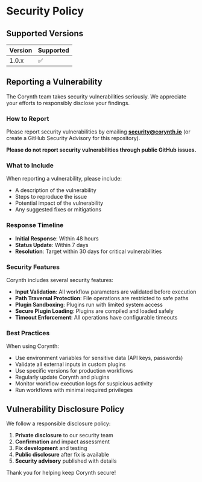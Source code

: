 # Security Policy

## Supported Versions

| Version | Supported          |
| ------- | ------------------ |
| 1.0.x   | :white_check_mark: |

## Reporting a Vulnerability

The Corynth team takes security vulnerabilities seriously. We appreciate your efforts to responsibly disclose your findings.

### How to Report

Please report security vulnerabilities by emailing **security@corynth.io** (or create a GitHub Security Advisory for this repository).

**Please do not report security vulnerabilities through public GitHub issues.**

### What to Include

When reporting a vulnerability, please include:

- A description of the vulnerability
- Steps to reproduce the issue
- Potential impact of the vulnerability
- Any suggested fixes or mitigations

### Response Timeline

- **Initial Response**: Within 48 hours
- **Status Update**: Within 7 days
- **Resolution**: Target within 30 days for critical vulnerabilities

### Security Features

Corynth includes several security features:

- **Input Validation**: All workflow parameters are validated before execution
- **Path Traversal Protection**: File operations are restricted to safe paths
- **Plugin Sandboxing**: Plugins run with limited system access
- **Secure Plugin Loading**: Plugins are compiled and loaded safely
- **Timeout Enforcement**: All operations have configurable timeouts

### Best Practices

When using Corynth:

- Use environment variables for sensitive data (API keys, passwords)
- Validate all external inputs in custom plugins
- Use specific versions for production workflows
- Regularly update Corynth and plugins
- Monitor workflow execution logs for suspicious activity
- Run workflows with minimal required privileges

## Vulnerability Disclosure Policy

We follow a responsible disclosure policy:

1. **Private disclosure** to our security team
2. **Confirmation** and impact assessment
3. **Fix development** and testing
4. **Public disclosure** after fix is available
5. **Security advisory** published with details

Thank you for helping keep Corynth secure!